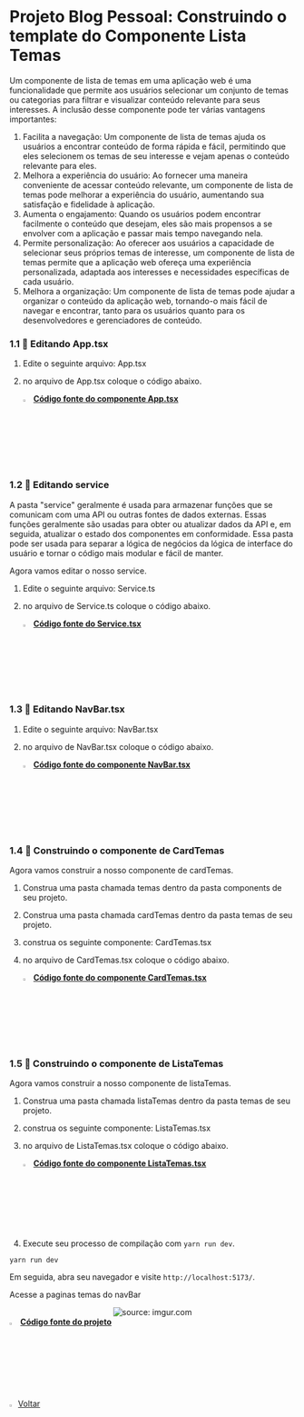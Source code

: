 ﻿<h1>Projeto Blog Pessoal: Construindo o template do Componente Lista Temas</h1>

Um componente de lista de temas em uma aplicação web é uma funcionalidade que permite aos usuários selecionar um conjunto de temas ou categorias para filtrar e visualizar conteúdo relevante para seus interesses. A inclusão desse componente pode ter várias vantagens importantes:

1. Facilita a navegação: Um componente de lista de temas ajuda os usuários a encontrar conteúdo de forma rápida e fácil, permitindo que eles selecionem os temas de seu interesse e vejam apenas o conteúdo relevante para eles.
2. Melhora a experiência do usuário: Ao fornecer uma maneira conveniente de acessar conteúdo relevante, um componente de lista de temas pode melhorar a experiência do usuário, aumentando sua satisfação e fidelidade à aplicação.
3. Aumenta o engajamento: Quando os usuários podem encontrar facilmente o conteúdo que desejam, eles são mais propensos a se envolver com a aplicação e passar mais tempo navegando nela.
4. Permite personalização: Ao oferecer aos usuários a capacidade de selecionar seus próprios temas de interesse, um componente de lista de temas permite que a aplicação web ofereça uma experiência personalizada, adaptada aos interesses e necessidades específicas de cada usuário.
5. Melhora a organização: Um componente de lista de temas pode ajudar a organizar o conteúdo da aplicação web, tornando-o mais fácil de navegar e encontrar, tanto para os usuários quanto para os desenvolvedores e gerenciadores de conteúdo.


<h3>1.1 👣 Editando App.tsx </h3>

1. Edite o seguinte arquivo: App.tsx

2. no arquivo de App.tsx coloque o código abaixo.

   <div align="left"><img src="https://i.imgur.com/JACNZiR.png" title="source: imgur.com" width="3%"/> <a href="https://github.com/LucasCapSilva/blog-pessoal-react-2023/blob/card-tema-template/src/App.tsx" target="_blank"><b>Código fonte do componente App.tsx</b></a> 

<h3>1.2 👣 Editando service </h3>

A pasta "service" geralmente é usada para armazenar funções que se comunicam com uma API ou outras fontes de dados externas. Essas funções geralmente são usadas para obter ou atualizar dados da API e, em seguida, atualizar o estado dos componentes em conformidade. Essa pasta pode ser usada para separar a lógica de negócios da lógica de interface do usuário e tornar o código mais modular e fácil de manter.

Agora vamos editar o nosso service.

1. Edite o seguinte arquivo: Service.ts

2. no arquivo de Service.ts coloque o código abaixo.

   <div align="left"><img src="https://i.imgur.com/JACNZiR.png" title="source: imgur.com" width="3%"/> <a href="https://github.com/LucasCapSilva/blog-pessoal-react-2023/blob/card-tema-template/src/services/Service.ts" target="_blank"><b>Código fonte do Service.tsx</b></a> 

<h3>1.3 👣 Editando NavBar.tsx </h3>

1. Edite o seguinte arquivo: NavBar.tsx

2. no arquivo de NavBar.tsx coloque o código abaixo.

   <div align="left"><img src="https://i.imgur.com/JACNZiR.png" title="source: imgur.com" width="3%"/> <a href="https://github.com/LucasCapSilva/blog-pessoal-react-2023/blob/card-tema-template/src/components/navbar/Navbar.tsx" target="_blank"><b>Código fonte do componente NavBar.tsx</b></a> 



<h3>1.4 👣 Construindo o componente de CardTemas  </h3>

Agora vamos construir a nosso componente de cardTemas.

1. Construa uma pasta chamada temas dentro da pasta components de seu projeto.

2. Construa uma pasta chamada cardTemas dentro da pasta temas de seu projeto.

3. construa os seguinte componente: CardTemas.tsx

4. no arquivo de CardTemas.tsx coloque o código abaixo.

   <div align="left"><img src="https://i.imgur.com/JACNZiR.png" title="source: imgur.com" width="3%"/> <a href="https://github.com/LucasCapSilva/blog-pessoal-react-2023/blob/card-tema-template/src/components/temas/cardTemas/CardTemas.tsx" target="_blank"><b>Código fonte do componente CardTemas.tsx</b></a> 

<h3>1.5 👣 Construindo o componente de ListaTemas  </h3>

Agora vamos construir a nosso componente de listaTemas.

1. Construa uma pasta chamada listaTemas dentro da pasta temas de seu projeto.

2. construa os seguinte componente: ListaTemas.tsx

3. no arquivo de ListaTemas.tsx coloque o código abaixo.

   <div align="left"><img src="https://i.imgur.com/JACNZiR.png" title="source: imgur.com" width="3%"/> <a href="https://github.com/LucasCapSilva/blog-pessoal-react-2023/blob/card-tema-template/src/components/temas/listaTemas/ListaTemas.tsx" target="_blank"><b>Código fonte do componente ListaTemas.tsx</b></a> 

4. Execute seu processo de compilação com `yarn run dev`.

```
yarn run dev
```

Em seguida, abra seu navegador e visite `http://localhost:5173/`. 

Acesse a paginas temas do navBar

<div align="center"><img src="https://i.imgur.com/lR0uEKw.png" title="source: imgur.com" /></div>

<div align="left"><img src="https://i.imgur.com/JACNZiR.png" title="source: imgur.com" width="3%"/> <a href="https://github.com/LucasCapSilva/blog-pessoal-react-2023/tree/card-tema-template" target="_blank"><b>Código fonte do projeto</b></a>   
<br />

<br />

<div align="left"><a href="README.md"><img src="https://i.imgur.com/XMgF3gl.png" title="source: imgur.com" width="3%"/>Voltar</a></div>

